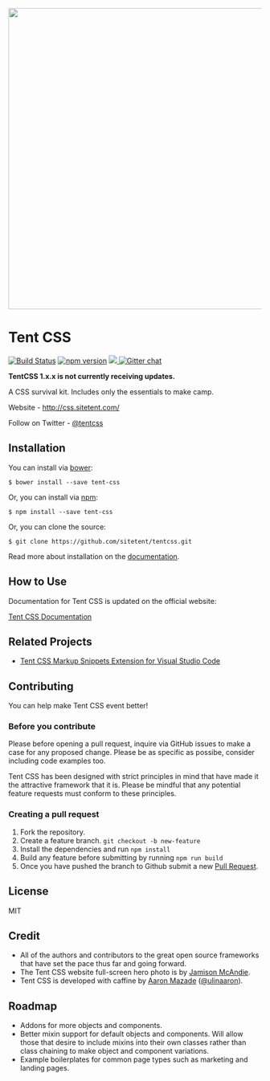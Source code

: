 <p align="center">
    <a href="https://css.sitetent.com">
        <img width="600" src="http://css.sitetent.com/public/img/banner.png">
    </a>
</p>


# Tent CSS 
[![Build Status](https://travis-ci.org/sitetent/tentcss.svg?branch=master)](https://travis-ci.org/sitetent/tentcss)
[![npm version](https://badge.fury.io/js/tent-css.svg)](https://badge.fury.io/js/tent-css)
<a href="http://releases.sitetent.com">
  <img src="https://api.releasepage.co/v1/pages/46de08fb-8032-4721-922d-b87a77dfa993/badge.svg?apiKey=live.fNwBmMaDbfxgFaT4" />
</a>
[![Gitter chat](https://badges.gitter.im/tentcss/tentcss.png)](https://gitter.im/tentcss/tentcss)

**TentCSS 1.x.x is not currently receiving updates.**

A CSS survival kit. Includes only the essentials to make camp.

Website - <http://css.sitetent.com/>

Follow on Twitter - [@tentcss](https://twitter.com/tentcss)

## Installation

You can install via [bower](http://bower.io):

```
$ bower install --save tent-css
```

Or, you can install via [npm](http://npmjs.org):

```
$ npm install --save tent-css
```
Or, you can clone the source:

```
$ git clone https://github.com/sitetent/tentcss.git
```

Read more about installation on the [documentation](https://css.sitetent.com/docs.html).

## How to Use

Documentation for Tent CSS is updated on the official website:

[Tent CSS Documentation](https://css.sitetent.com/docs.html)

## Related Projects

- [Tent CSS Markup Snippets Extension for Visual Studio Code](https://github.com/sitetent/tent-snippets-vsc)

## Contributing

You can help make Tent CSS event better!

### Before you contribute

Please before opening a pull request, inquire via GitHub issues to make a case for any proposed change. 
Please be as specific as possibe, consider including code examples too.

Tent CSS has been designed with strict principles in mind that have made it the attractive framework that it is.
Please be mindful that any potential feature requests must conform to these principles.

### Creating a pull request

1. Fork the repository.
2. Create a feature branch. `git checkout -b new-feature`
3. Install the dependencies and run `npm install`
4. Build any feature before submitting by running `npm run build`
5. Once you have pushed the branch to Github submit a new [Pull Request](https://github.com/sitetent/tentcss/pulls).

## License

MIT

## Credit

- All of the authors and contributors to the great open source frameworks that have set the pace thus far and going forward.
- The Tent CSS website full-screen hero photo is by [Jamison McAndie](https://unsplash.com/@jamomca).
- Tent CSS is developed with caffine by [Aaron Mazade](http://aaronmazade.com) ([@ulinaaron](https://twitter.com/ulinaaron)).


## Roadmap

- Addons for more objects and components.
- Better mixin support for default objects and components. Will allow those that desire to include mixins into their own classes rather than class chaining to make object and component variations.
- Example boilerplates for common page types such as marketing and landing pages.
